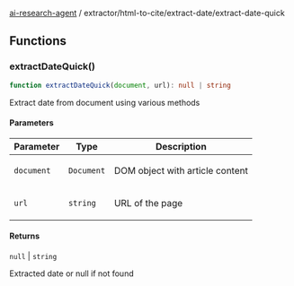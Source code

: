 [ai-research-agent](../../../index.md) / extractor/html-to-cite/extract-date/extract-date-quick

## Functions

### extractDateQuick()

```ts
function extractDateQuick(document, url): null | string
```

Extract date from document using various methods

#### Parameters

<table>
<thead>
<tr>
<th>Parameter</th>
<th>Type</th>
<th>Description</th>
</tr>
</thead>
<tbody>
<tr>
<td>

`document`

</td>
<td>

`Document`

</td>
<td>

DOM object with article content

</td>
</tr>
<tr>
<td>

`url`

</td>
<td>

`string`

</td>
<td>

URL of the page

</td>
</tr>
</tbody>
</table>

#### Returns

`null` \| `string`

Extracted date or null if not found
